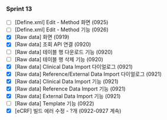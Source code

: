 ### Sprint 13

- [ ] \[Define.xml\] Edit - Method 화면 (0925)
- [ ] \[Define.xml\] Edit - Method 기능 (0926)
- [x] \[Raw data\] 화면 (0919)
- [x] \[Raw data\] 조회 API 연결 (0920)
- [ ] \[Raw data\] 테이블 행 다운로드 기능 (0920)
- [ ] \[Raw data\] 테이블 행 삭제 기능 (0920)
- [x] \[Raw data\] Clinical Data Import 다이얼로그 (0921)
- [x] \[Raw data\] Reference/External Data Import 다이얼로그 (0921)
- [x] \[Raw data\] Clinical Data Import 기능 (0921)
- [x] \[Raw data\] Reference Data Import 기능 (0921)
- [x] \[Raw data\] External Data Import 기능 (0921)
- [ ] \[Raw data\] Template 기능 (0922)
- [x] \[eCRF] 빌드 에러 수정 - ?개 (0922-0927 계속)